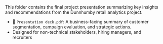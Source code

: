 This folder contains the final project presentation summarizing key insights and recommendations from the Dunnhumby retail analytics project.

- 📄 `Presentation deck.pdf`: A business-facing summary of customer segmentation, campaign evaluation, and strategic actions.
- Designed for non-technical stakeholders, hiring managers, and recruiters
